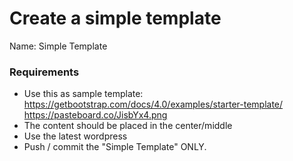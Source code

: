 # Create a simple template

Name: Simple Template

### Requirements
- Use this as sample template: https://getbootstrap.com/docs/4.0/examples/starter-template/
https://pasteboard.co/JisbYx4.png
- The content should be placed in the center/middle
- Use the latest wordpress
- Push / commit the "Simple Template" ONLY.
